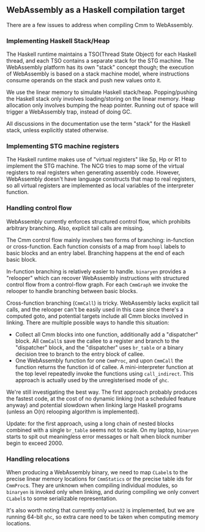 ## WebAssembly as a Haskell compilation target

There are a few issues to address when compiling Cmm to WebAssembly.

### Implementing Haskell Stack/Heap

The Haskell runtime maintains a TSO(Thread State Object) for each Haskell thread, and each TSO contains a separate stack for the STG machine. The WebAssembly platform has its own "stack" concept though; the execution of WebAssembly is based on a stack machine model, where instructions consume operands on the stack and push new values onto it.

We use the linear memory to simulate Haskell stack/heap. Popping/pushing the Haskell stack only involves loading/storing on the linear memory. Heap allocation only involves bumping the heap pointer. Running out of space will trigger a WebAssembly trap, instead of doing GC.

All discussions in the documentation use the term "stack" for the Haskell stack, unless explicitly stated otherwise.

### Implementing STG machine registers

The Haskell runtime makes use of "virtual registers" like Sp, Hp or R1 to implement the STG machine. The NCG tries to map some of the virtual registers to real registers when generating assembly code. However, WebAssembly doesn't have language constructs that map to real registers, so all virtual registers are implemented as local variables of the interpreter function.

### Handling control flow

WebAssembly currently enforces structured control flow, which prohibits arbitrary branching. Also, explicit tail calls are missing.

The Cmm control flow mainly involves two forms of branching: in-function or cross-function. Each function consists of a map from `hoopl` labels to basic blocks and an entry label. Branching happens at the end of each basic block.

In-function branching is relatively easier to handle. `binaryen` provides a "relooper" which can recover WebAssembly instructions with structured control flow from a control-flow graph. For each `CmmGraph` we invoke the relooper to handle branching between basic blocks.

Cross-function branching (`CmmCall`) is tricky. WebAssembly lacks explicit tail calls, and the relooper can't be easily used in this case since there's a computed goto, and potential targets include all Cmm blocks involved in linking. There are multiple possible ways to handle this situation:

* Collect all Cmm blocks into one function, additionally add a "dispatcher" block. All `CmmCall`s save the callee to a register and branch to the "dispatcher" block, and the "dispatcher" uses `br_table` or a binary decision tree to branch to the entry block of callee.
* One WebAssembly function for one `CmmProc`, and upon `CmmCall` the function returns the function id of callee. A mini-interpreter function at the top level repeatedly invoke the functions using `call_indirect`. This approach is actually used by the unregisterised mode of `ghc`.

We're still investigating the best way. The first approach probably produces the fastest code, at the cost of no dynamic linking (not a scheduled feature anyway) and potential slowdown when linking large Haskell programs (unless an O(n) relooping algorithm is implemented).

Update: for the first approach, using a long chain of nested blocks combined with a single `br_table` seems not to scale. On my laptop, `binaryen` starts to spit out meaningless error messages or halt when block number begin to exceed 2000.

### Handling relocations

When producing a WebAssembly binary, we need to map `CLabel`s to the precise linear memory locations for `CmmStatics` or the precise table ids for `CmmProc`s. They are unknown when compiling individual modules, so `binaryen` is invoked only when linking, and during compiling we only convert `CLabel`s to some serializable representation.

It's also worth noting that currently only `wasm32` is implemented, but we are running 64-bit `ghc`, so extra care need to be taken when computing memory locations.
